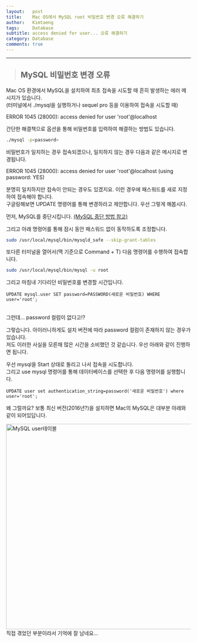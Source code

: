 ```yaml
---
layout:   post
title:    Mac OS에서 MySQL root 비밀번호 변경 오류 해결하기
author:   Kimtaeng
tags: 	  Database
subtitle: access denied for user... 오류 해결하기
category: Database
comments: true
---
```


<hr/>

> ## MySQL 비밀번호 변경 오류

Mac OS 환경에서 MySQL을 설치하여 최초 접속을 시도할 때 흔히 발생하는 에러 메시지가 있습니다.<br/>
(터미널에서 ./mysql을 실행하거나 sequel pro 등을 이용하여 접속을 시도할 때)

<div class="post_caption">ERROR 1045 (28000): access denied for user 'root'@localhost</div>

간단한 해결책으로 옵션을 통해 비밀번호를 입력하여 해결하는 방법도 있습니다.

```bash
./mysql -p<password>
```

비밀번호가 일치하는 경우 접속되겠으나, 일치하지 않는 경우 다음과 같은 메시지로 변경됩니다.<br/>
<div class="post_caption">ERROR 1045 (28000): access denied for user 'root'@localhost (using password: YES)</div>

분명히 일치하지만 접속이 안되는 경우도 있겠지요. 이런 경우에 패스워드를 새로 지정하여 접속해야 합니다.<br/>
구글링해보면 UPDATE 명령어를 통해 변경하라고 제안합니다. 우선 그렇게 해봅시다.

먼저, MySQL를 중단시킵니다. 
<a href="https://coolestguidesontheplanet.com/start-stop-mysql-from-the-command-line-terminal-osx-linux" target="_blank">(MySQL 중단 방법 참고)</a>

그리고 아래 명령어를 통해 잠시 동안 패스워드 없이 동작하도록 조정합니다.
```bash
sudo /usr/local/mysql/bin/mysqld_safe --skip-grant-tables
``` 

또다른 터미널을 열어서(맥 기준으로 Command + T) 다음 명령어를 수행하여 접속합니다.
```bash
sudo /usr/local/mysql/bin/mysql -u root
```

그리고 마침내 기다리던 비밀번호를 변경할 시간입니다.
```mysql
UPDATE mysql.user SET password=PASSWORD(새로운 비밀번호) WHERE user='root';
```

<br/>

<div class="post_caption">그런데... password 컬럼이 없다고!?</div>

그렇습니다. 아이러니하게도 설치 버전에 따라 password 컬럼이 존재하지 않는 경우가 있습니다.<br/>
저도 이러한 사실을 모른채 많은 시간을 소비했던 것 같습니다. 우선 아래와 같이 진행하면 됩니다.

우선 mysql을 Start 상태로 돌리고 나서 접속을 시도합니다.<br/>
그리고 use mysql 명령어를 통해 데이터베이스를 선택한 후 다음 명령어를 실행합니다.

```mysql
UPDATE user set authentication_string=password('새로운 비밀번호') where user='root';
```

왜 그럴까요? 보통 최신 버전(2016년?)을 설치하면 Mac의 MySQL은 대부분 아래와 같이 되어있답니다.

<img class="post_image" src="{{ site.baseurl }}/img/post/2017/12/23/001-1.png" width="740" height="560" alt="MySQL user테이블"/>

<div class="post_caption">직접 겪었던 부분이라서 기억에 잘 남네요...</div>